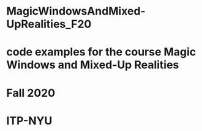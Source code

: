 # MagicWindowsAndMixed-UpRealities_F20
# code examples for the course Magic Windows and Mixed-Up Realities
# Fall 2020
# ITP-NYU
